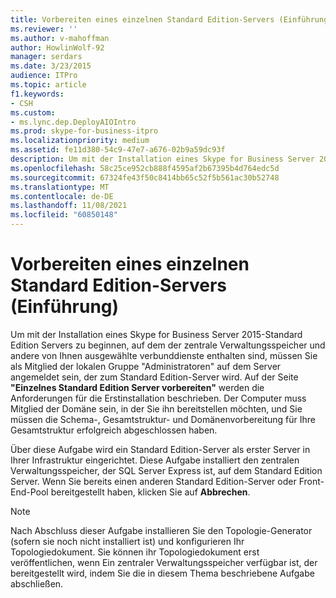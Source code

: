 ```yaml
---
title: Vorbereiten eines einzelnen Standard Edition-Servers (Einführung)
ms.reviewer: ''
ms.author: v-mahoffman
author: HowlinWolf-92
manager: serdars
ms.date: 3/23/2015
audience: ITPro
ms.topic: article
f1.keywords:
- CSH
ms.custom:
- ms.lync.dep.DeployAIOIntro
ms.prod: skype-for-business-itpro
ms.localizationpriority: medium
ms.assetid: fe11d380-54c9-47e7-a676-02b9a59dc93f
description: Um mit der Installation eines Skype for Business Server 2015-Standard Edition Servers zu beginnen, auf dem der zentrale Verwaltungsspeicher und andere von Ihnen ausgewählte verbunddienste enthalten sind, müssen Sie als Mitglied der lokalen Gruppe "Administratoren" auf dem Server angemeldet sein, der zum Standard Edition-Server wird. Auf der Seite "Einzelnes Standard Edition Server vorbereiten" werden die Anforderungen für die Erstinstallation beschrieben. Der Computer muss Mitglied der Domäne sein, in der Sie ihn bereitstellen möchten, und Sie müssen die Schema-, Gesamtstruktur- und Domänenvorbereitung für Ihre Gesamtstruktur erfolgreich abgeschlossen haben.
ms.openlocfilehash: 58c25ce952cb888f4595af2b67395b4d764edc5d
ms.sourcegitcommit: 67324fe43f50c8414bb65c52f5b561ac30b52748
ms.translationtype: MT
ms.contentlocale: de-DE
ms.lasthandoff: 11/08/2021
ms.locfileid: "60850148"
---
```

# <a name="prepare-single-standard-edition-server-intro"></a>Vorbereiten eines einzelnen Standard Edition-Servers (Einführung)
 
Um mit der Installation eines Skype for Business Server 2015-Standard Edition Servers zu beginnen, auf dem der zentrale Verwaltungsspeicher und andere von Ihnen ausgewählte verbunddienste enthalten sind, müssen Sie als Mitglied der lokalen Gruppe "Administratoren" auf dem Server angemeldet sein, der zum Standard Edition-Server wird. Auf der Seite **"Einzelnes Standard Edition Server vorbereiten"** werden die Anforderungen für die Erstinstallation beschrieben. Der Computer muss Mitglied der Domäne sein, in der Sie ihn bereitstellen möchten, und Sie müssen die Schema-, Gesamtstruktur- und Domänenvorbereitung für Ihre Gesamtstruktur erfolgreich abgeschlossen haben.
  
Über diese Aufgabe wird ein Standard Edition-Server als erster Server in Ihrer Infrastruktur eingerichtet. Diese Aufgabe installiert den zentralen Verwaltungsspeicher, der SQL Server Express ist, auf dem Standard Edition Server. Wenn Sie bereits einen anderen Standard Edition-Server oder Front-End-Pool bereitgestellt haben, klicken Sie auf **Abbrechen**.
  
> [!NOTE]
> Nach Abschluss dieser Aufgabe installieren Sie den Topologie-Generator (sofern sie noch nicht installiert ist) und konfigurieren Ihr Topologiedokument. Sie können ihr Topologiedokument erst veröffentlichen, wenn Ein zentraler Verwaltungsspeicher verfügbar ist, der bereitgestellt wird, indem Sie die in diesem Thema beschriebene Aufgabe abschließen. 
  

